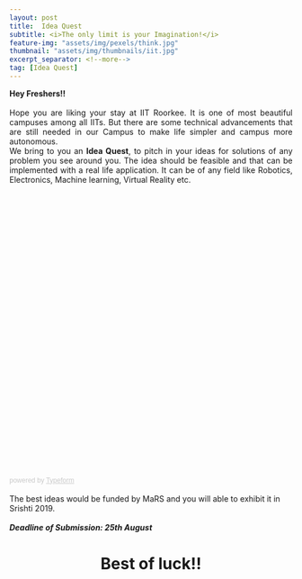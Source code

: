 ```yaml
---
layout: post
title:  Idea Quest
subtitle: <i>The only limit is your Imagination!</i>
feature-img: "assets/img/pexels/think.jpg"
thumbnail: "assets/img/thumbnails/iit.jpg"
excerpt_separator: <!--more-->
tag: [Idea Quest]
---
```


<p style="text-align:justify;">
<b>Hey Freshers!!</b>
<br><br>
Hope you are liking your stay at IIT Roorkee. It is one of most beautiful campuses among all IITs. But there are some technical advancements that are still needed in our Campus to make life simpler and campus more autonomous.
<br>
We bring to you an <b>Idea Quest</b>, to pitch in your ideas for solutions of any problem you see around you. The idea should be feasible and that can be implemented with a real life application. It can be of any field like Robotics, Electronics, Machine learning, Virtual Reality etc.
<br>
<!--more-->
<div class="typeform-widget" data-url="https://teammars.typeform.com/to/ALwmdW" style="width: 100%; height: 500px;"></div> <script> (function() { var qs,js,q,s,d=document, gi=d.getElementById, ce=d.createElement, gt=d.getElementsByTagName, id="typef_orm", b="https://embed.typeform.com/"; if(!gi.call(d,id)) { js=ce.call(d,"script"); js.id=id; js.src=b+"embed.js"; q=gt.call(d,"script")[0]; q.parentNode.insertBefore(js,q) } })() </script> <div style="font-family: Sans-Serif;font-size: 12px;color: #999;opacity: 0.5; padding-top: 5px;"> powered by <a href="https://admin.typeform.com/signup?utm_campaign=ALwmdW&utm_source=typeform.com-2644557-Basic&utm_medium=typeform&utm_content=typeform-embedded-poweredbytypeform&utm_term=EN" style="color: #999" target="_blank">Typeform</a> </div>

<br>
The best ideas would be funded by MaRS and you will able to exhibit it in Srishti 2019.
<br><br><b><i>
Deadline of Submission: 25th August</i><br>
<center><h1>Best of luck!!</h1></center></b></p>

